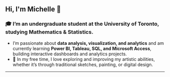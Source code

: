 ## Hi, I'm Michelle 👋  
<!--
**Michelle-Fang/Michelle-Fang** is a ✨ _special_ ✨ repository because its `README.md` (this file) appears on your GitHub profile.

Here are some ideas to get you started:

- 🔭 I’m currently working on ...
- 🌱 I’m currently learning ...
- 👯 I’m looking to collaborate on ...
- 🤔 I’m looking for help with ...
- 💬 Ask me about ...
- 📫 How to reach me: ...
- 😄 Pronouns: ...
- ⚡ Fun fact: ...
### 🔧 Skills & Tools  
- **Data Analysis**: R, Python, SQL, Excel  
- **Visualization**: Power BI, Tableau, Excel
- **Math & Stats**: Regression models, ANOVA, Complex Analysis
-->

### 🎓 I’m an undergraduate student at the **University of Toronto**, studying **Mathematics & Statistics**.  
- I’m passionate about **data analysis, visualization, and analytics** and am currently learning **Power BI, Tableau, SQL, and Microsoft Access**, building interactive dashboards and analytics projects.  
- 🎨 In my free time, I love exploring and improving my artistic abilities, whether it’s through traditional sketches, painting, or digital design.
---


